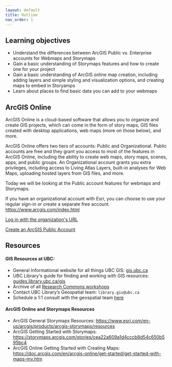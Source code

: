 ```yaml
---
layout: default
title: Outline
nav_order: 1
---
```

## Learning objectives
- Understand the differences between ArcGIS Public vs. Enterprise accounts for Webmaps and Storymaps
- Gain a basic understanding of Storymaps features and how to create one for your project
- Gain a basic understanding of ArcGIS online map creation, including adding layers and simple styling and visualization options, and creating maps to embed in Storyamps
- Learn about places to find basic data you can add to your webmaps


## ArcGIS Online

ArcGIS Online is a cloud-based software that allows you to organize and create GIS projects, which can come in the form of story maps, GIS files created with desktop applications, web maps (more on those below), and more. 

ArcGIS Online offers two tiers of accounts: Public and Organizational. Public accounts are free and they grant you access to most of the features in ArcGIS Online, including the ability to create web maps, story maps, scenes, apps, and public groups. An Organizational account grants you extra privileges, including access to Living Atlas Layers, built-in analyses for Web Maps, uploading hosted layers from GIS files, and more.

Today we will be looking at the Public account features for webmaps and Storymaps.

If you have an organizational account with Esri, you can choose to use your regular sign-in or create a separate free account. <https://www.arcgis.com/index.html>

 [Log in with the organization's URL](./setup_url)

 [Create an ArcGIS Public Account](./setup_public)


## Resources

#### GIS Resources at UBC:
- General Informational website for all things UBC GIS: [gis.ubc.ca](http://gis.ubc.ca/)
- UBC Library's guide for finding and working with GIS resources: [guides.library.ubc.ca/gis](http://guides.library.ubc.ca/gis)
- Archive of all [Research Commons workshops](https://ubc-library-rc.github.io/all.html)
- Contact UBC Library’s Geospatial team: `library.gis@ubc.ca`
- Schedule a 1:1 consult with the geospatial team [here](https://libcal.library.ubc.ca/appointments/research_commons#s-lc-public-pt)

#### ArcGIS Online and Storymaps Resources
* ArcGIS General Storymaps Resources: https://www.esri.com/en-us/arcgis/products/arcgis-storymaps/resources
* ArcGIS Getting Started with Storymaps: https://storymaps.arcgis.com/stories/cea22a609a1d4cccb8d54c650b595bc4
* ArcGIS Online Getting Started with Creating Maps: https://doc.arcgis.com/en/arcgis-online/get-started/get-started-with-maps-mv.htm
